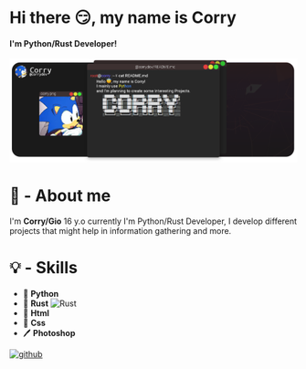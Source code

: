 ### <h1>Hi there 😏, my name is Corry</h1>
#### I'm Python/Rust Developer!
![I'm Python/Rust Developer!](https://github.com/CorryDev/Corry/blob/main/assets/banner.png?raw=true)

## <h1>🧑 - About me</h1>
I'm **Corry/Gio** 16 y.o currently I'm Python/Rust Developer, I develop different projects that might help in information gathering and more.


## <h1>💡 - Skills</h1>
 - 🐍 **Python**
 - 🏮 **Rust** ![Rust](https://img.shields.io/badge/-Rust-bd93f9?style=flat&logo=rust)&nbsp;
 - 📙 **Html**
 - 📘 **Css**
 - 🖊️ **Photoshop**


[<img src='https://cdn.jsdelivr.net/npm/simple-icons@3.0.1/icons/github.svg' alt='github' height='40'>](https://github.com/corrydev)  


